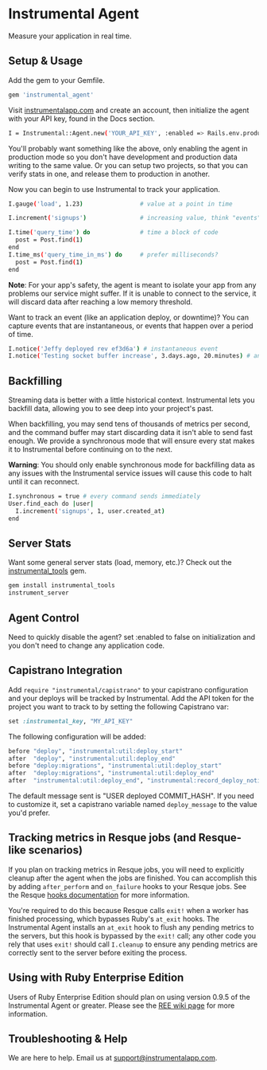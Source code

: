 # Instrumental Agent

Measure your application in real time.

## Setup & Usage

Add the gem to your Gemfile.

```sh
gem 'instrumental_agent'
```

Visit [instrumentalapp.com](https://instrumentalapp.com) and create an account, then  initialize the agent with your API key, found in the Docs section.

```sh
I = Instrumental::Agent.new('YOUR_API_KEY', :enabled => Rails.env.production?)
```

You'll  probably want something like the above, only enabling the agent in production mode so you don't have development and production data writing to the same value. Or you can setup two projects, so that you can verify stats in one, and release them to production in another.

Now you can begin to use Instrumental to track your application.

```sh
I.gauge('load', 1.23)                # value at a point in time

I.increment('signups')               # increasing value, think "events"

I.time('query_time') do              # time a block of code
  post = Post.find(1)
end
I.time_ms('query_time_in_ms') do     # prefer milliseconds?
  post = Post.find(1)
end
```

**Note**: For your app's safety, the agent is meant to isolate your app from any problems our service might suffer. If it is unable to connect to the service, it will discard data after reaching a low memory threshold.

Want to track an event (like an application deploy, or downtime)? You can capture events that are instantaneous, or events that happen over a period of time.

```sh
I.notice('Jeffy deployed rev ef3d6a') # instantaneous event
I.notice('Testing socket buffer increase', 3.days.ago, 20.minutes) # an event with a duration
```

## Backfilling

Streaming data is better with a little historical context. Instrumental lets you  backfill data, allowing you to see deep into your project's past.

When backfilling, you may send tens of thousands of metrics per second, and the command buffer may start discarding data it isn't able to send fast enough. We provide a synchronous mode that will ensure every stat makes it to Instrumental before continuing on to the next.

**Warning**: You should only enable synchronous mode for backfilling data as any issues with the Instrumental service issues will cause this code to halt until it can reconnect.

```sh
I.synchronous = true # every command sends immediately
User.find_each do |user|
  I.increment('signups', 1, user.created_at)
end
```

## Server Stats

Want some general server stats (load, memory, etc.)? Check out the [instrumental_tools](https://github.com/expectedbehavior/instrumental_tools) gem.

```sh
gem install instrumental_tools
instrument_server
```

## Agent Control

Need to quickly disable the agent? set :enabled to false on initialization and you don't need to change any application code.


## Capistrano Integration

Add `require "instrumental/capistrano"` to your capistrano configuration and your deploys will be tracked by Instrumental.  Add the API token for the project you want to track to by setting the following Capistrano var:

```ruby
set :instrumental_key, "MY_API_KEY"
```

The following configuration will be added:

```ruby
before "deploy", "instrumental:util:deploy_start"
after  "deploy", "instrumental:util:deploy_end"
before "deploy:migrations", "instrumental:util:deploy_start"
after  "deploy:migrations", "instrumental:util:deploy_end"
after  "instrumental:util:deploy_end", "instrumental:record_deploy_notice"
```

The default message sent is "USER deployed COMMIT_HASH". If you need to customize it, set a capistrano variable named `deploy_message` to the value you'd prefer.

## Tracking metrics in Resque jobs (and Resque-like scenarios)

If you plan on tracking metrics in Resque jobs, you will need to explicitly cleanup after the agent when the jobs are finished.  You can accomplish this by adding `after_perform` and `on_failure` hooks to your Resque jobs.  See the Resque [hooks documentation](https://github.com/resque/resque/blob/master/docs/HOOKS.md) for more information.

You're required to do this because Resque calls `exit!` when a worker has finished processing, which bypasses Ruby's `at_exit` hooks.  The Instrumental Agent installs an `at_exit` hook to flush any pending metrics to the servers, but this hook is bypassed by the `exit!` call; any other code you rely that uses `exit!` should call `I.cleanup` to ensure any pending metrics are correctly sent to the server before exiting the process.

## Using with Ruby Enterprise Edition

Users of Ruby Enterprise Edition should plan on using version 0.9.5 of the Instrumental Agent or greater. Please see the [REE wiki page](https://github.com/fastestforward/instrumental_agent/wiki/Using-with-Ruby-Enterprise-Edition) for more information.


## Troubleshooting & Help

We are here to help. Email us at [support@instrumentalapp.com](mailto:support@instrumentalapp.com).
